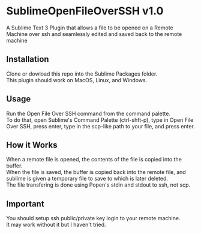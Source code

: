 # SublimeOpenFileOverSSH v1.0
A Sublime Text 3 Plugin that allows a file to be opened on a Remote Machine over ssh and seamlessly edited and saved back to the remote machine

## Installation
Clone or dowload this repo into the Sublime Packages folder.<br>
This plugin should work on MacOS, Linux, and Windows.

## Usage
Run the Open File Over SSH command from the command palette.<br>
To do that, open Sublime's Command Palette (ctrl-shft-p), type in Open File Over SSH, press enter, type in the scp-like path to your file, and press enter.

## How it Works
When a remote file is opened, the contents of the file is copied into the buffer.<br>
When the file is saved, the buffer is copied back into the remote file, and sublime is given a temporary file to save to which is later deleted.<br>
The file transfering is done using Popen's stdin and stdout to ssh, not scp.

## Important
You should setup ssh public/private key login to your remote machine.<br>
It may work without it but I haven't tried.
